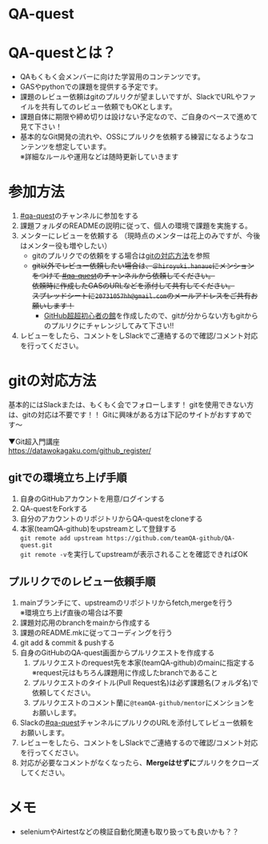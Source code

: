 # QA-quest

# QA-questとは？
- QAもくもく会メンバーに向けた学習用のコンテンツです。
- GASやpythonでの課題を提供する予定です。
- 課題のレビュー依頼はgitのプルリクが望ましいですが、SlackでURLやファイルを共有してのレビュー依頼でもOKとします。
- 課題自体に期限や締め切りは設けない予定なので、ご自身のペースで進めて見て下さい！
- 基本的なGit開発の流れや、OSSにプルリクを依頼する練習になるようなコンテンツを想定しています。  
※詳細なルールや運用などは随時更新していきます

# 参加方法
1. [#qa-quest](https://teamqa-talk.slack.com/archives/C01CQKESUER)のチャンネルに参加をする
1. 課題フォルダのREADMEの説明に従って、個人の環境で課題を実施する。
1. メンターにレビューを依頼する （現時点のメンターは花上のみですが、今後はメンター役も増やしたい）
    - gitのプルリクでの依頼をする場合は[gitの対応方法](#gitの対応方法)を参照
    - ~~git以外でレビュー依頼したい場合は、`＠hiroyuki.hanaue`にメンションをつけて [#qa-quest](https://teamqa-talk.slack.com/archives/C01CQKESUER)のチャンネルから依頼してください。  
    依頼時に作成したGASのURLなどを添付して共有してください。  
    スプレッドシートに`20731057hh@gmail.com`のメールアドレスをご共有お願いします！~~  
        - [GitHub超超初心者の館](https://github.com/teamQA-github/QA-quest/tree/main/GitHub超超初心者の館)を作成したので、gitが分からない方もgitからのプルリクにチャレンジしてみて下さい!!
1. レビューをしたら、コメントをしSlackでご連絡するので確認/コメント対応を行ってください。

# gitの対応方法
基本的にはSlackまたは、もくもく会でフォローします！
gitを使用できない方は、gitの対応は不要です！！ Gitに興味がある方は下記のサイトがおすすめです〜

▼Git超入門講座  
https://datawokagaku.com/github_register/

## gitでの環境立ち上げ手順
1. 自身のGitHubアカウントを用意/ログインする  
1. QA-questをForkする  
1. 自分のアカウントのリポジトリからQA-questをcloneする  
1. 本家(teamQA-github)をupstreamとして登録する  
`git remote add upstream https://github.com/teamQA-github/QA-quest.git`  
`git remote -v`を実行してupstreamが表示されることを確認できればOK

## プルリクでのレビュー依頼手順
1. mainブランチにて、upstreamのリポジトリからfetch,mergeを行う  
※環境立ち上げ直後の場合は不要
1. 課題対応用のbranchをmainから作成する
1. 課題のREADME.mkに従ってコーディングを行う
1. git add & commit & pushする
1. 自身のGitHubのQA-quest画面からプルリクエストを作成する
    1. プルリクエストのrequest先を本家(teamQA-github)のmainに指定する  
    ※request元はもちろん課題用に作成したbranchであること
    1. プルリクエストのタイトル(Pull Request名)は必ず課題名(フォルダ名)で依頼してください。
    1. プルリクエストのコメント蘭に`@teamQA-github/mentor`にメンションをお願いします。
1. Slackの[#qa-quest](https://teamqa-talk.slack.com/archives/C01CQKESUER)チャンネルにプルリクのURLを添付してレビュー依頼をお願いします。
1. レビューをしたら、コメントをしSlackでご連絡するので確認/コメント対応を行ってください。
1. 対応が必要なコメントがなくなったら、**Mergeはせずに**プルリクをクローズしてください。

# メモ
- seleniumやAirtestなどの検証自動化関連も取り扱っても良いかも？？
